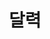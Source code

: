 ---
title: "달력"
linkTitle: "달력"
description: "달력"
url: /common-component/elementary-technology/calendar
menu:
  depth:
    weight: 6
    parent: "elementary-technology"
    identifier: "calendar"
---